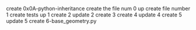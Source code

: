 create 0x0A-python-inheritance
create the file num 0
up
create file number 1
create tests
up 1
create 2
update 2
create 3
create 4
update 4
create 5
update 5
create 6-base_geometry.py
